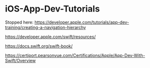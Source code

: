 # iOS-App-Dev-Tutorials

Stopped here: https://developer.apple.com/tutorials/app-dev-training/creating-a-navigation-hierarchy


https://developer.apple.com/swift/resources/

https://docs.swift.org/swift-book/

https://certiport.pearsonvue.com/Certifications/Apple/App-Dev-With-Swift/Overview


